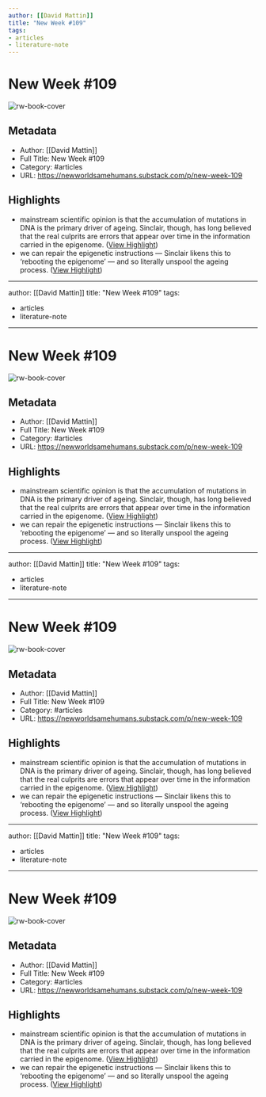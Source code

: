 ```yaml
---
author: [[David Mattin]]
title: "New Week #109"
tags: 
- articles
- literature-note
---
```

# New Week #109

![rw-book-cover](https://substackcdn.com/image/fetch/w_1200,h_600,c_limit,f_jpg,q_auto:good,fl_progressive:steep/https%3A%2F%2Fsubstack-post-media.s3.amazonaws.com%2Fpublic%2Fimages%2F5c1148ff-5ac3-4234-b00a-288ed5839c51_1600x800.png)

## Metadata
- Author: [[David Mattin]]
- Full Title: New Week #109
- Category: #articles
- URL: https://newworldsamehumans.substack.com/p/new-week-109

## Highlights
- mainstream scientific opinion is that the accumulation of mutations in DNA is the primary driver of ageing. Sinclair, though, has long believed that the real culprits are errors that appear over time in the information carried in the epigenome. ([View Highlight](https://read.readwise.io/read/01gqzr6e2na817zfatr572tnvd))
- we can repair the epigenetic instructions — Sinclair likens this to ‘rebooting the epigenome’ — and so literally unspool the ageing process. ([View Highlight](https://read.readwise.io/read/01gqzr86hnkgmz29e9p5g6tnsx))
---
author: [[David Mattin]]
title: "New Week #109"
tags: 
- articles
- literature-note
---
# New Week #109

![rw-book-cover](https://substackcdn.com/image/fetch/w_1200,h_600,c_limit,f_jpg,q_auto:good,fl_progressive:steep/https%3A%2F%2Fsubstack-post-media.s3.amazonaws.com%2Fpublic%2Fimages%2F5c1148ff-5ac3-4234-b00a-288ed5839c51_1600x800.png)

## Metadata
- Author: [[David Mattin]]
- Full Title: New Week #109
- Category: #articles
- URL: https://newworldsamehumans.substack.com/p/new-week-109

## Highlights
- mainstream scientific opinion is that the accumulation of mutations in DNA is the primary driver of ageing. Sinclair, though, has long believed that the real culprits are errors that appear over time in the information carried in the epigenome. ([View Highlight](https://read.readwise.io/read/01gqzr6e2na817zfatr572tnvd))
- we can repair the epigenetic instructions — Sinclair likens this to ‘rebooting the epigenome’ — and so literally unspool the ageing process. ([View Highlight](https://read.readwise.io/read/01gqzr86hnkgmz29e9p5g6tnsx))
---
author: [[David Mattin]]
title: "New Week #109"
tags: 
- articles
- literature-note
---
# New Week #109

![rw-book-cover](https://substackcdn.com/image/fetch/w_1200,h_600,c_limit,f_jpg,q_auto:good,fl_progressive:steep/https%3A%2F%2Fsubstack-post-media.s3.amazonaws.com%2Fpublic%2Fimages%2F5c1148ff-5ac3-4234-b00a-288ed5839c51_1600x800.png)

## Metadata
- Author: [[David Mattin]]
- Full Title: New Week #109
- Category: #articles
- URL: https://newworldsamehumans.substack.com/p/new-week-109

## Highlights
- mainstream scientific opinion is that the accumulation of mutations in DNA is the primary driver of ageing. Sinclair, though, has long believed that the real culprits are errors that appear over time in the information carried in the epigenome. ([View Highlight](https://read.readwise.io/read/01gqzr6e2na817zfatr572tnvd))
- we can repair the epigenetic instructions — Sinclair likens this to ‘rebooting the epigenome’ — and so literally unspool the ageing process. ([View Highlight](https://read.readwise.io/read/01gqzr86hnkgmz29e9p5g6tnsx))
---
author: [[David Mattin]]
title: "New Week #109"
tags: 
- articles
- literature-note
---
# New Week #109

![rw-book-cover](https://substackcdn.com/image/fetch/w_1200,h_600,c_limit,f_jpg,q_auto:good,fl_progressive:steep/https%3A%2F%2Fsubstack-post-media.s3.amazonaws.com%2Fpublic%2Fimages%2F5c1148ff-5ac3-4234-b00a-288ed5839c51_1600x800.png)

## Metadata
- Author: [[David Mattin]]
- Full Title: New Week #109
- Category: #articles
- URL: https://newworldsamehumans.substack.com/p/new-week-109

## Highlights
- mainstream scientific opinion is that the accumulation of mutations in DNA is the primary driver of ageing. Sinclair, though, has long believed that the real culprits are errors that appear over time in the information carried in the epigenome. ([View Highlight](https://read.readwise.io/read/01gqzr6e2na817zfatr572tnvd))
- we can repair the epigenetic instructions — Sinclair likens this to ‘rebooting the epigenome’ — and so literally unspool the ageing process. ([View Highlight](https://read.readwise.io/read/01gqzr86hnkgmz29e9p5g6tnsx))
